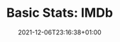 ---
layout: about
title: "Basic Stats: IMDb"
date: 2021-12-06T23:16:38+01:00
draft: false

about:
  enable : true
  image : "images/all_jump.gif"
  title : "Basic Statistics IMDb"
  content : The IMDb dataset consists of **188** entries and 12 columns, resulting in a total of 17.8 KB of data. Let's further investigate the data. 




  funfacts:
  # funfacts loop
  - icon : "fas fa-star-half-alt" #https://fontawesome.com/v5.15/icons
    name : "Average IMDb Rating"
    count : "8.2"

  # funfacts loop
  - icon : "fas fa-users" #https://fontawesome.com/v5.15/icons
    name : "Average Viewrship"
    count : "7250000"

  # funfacts loop
  - icon : "fas fa-smile-beam" #https://fontawesome.com/v5.15/icons
    name : "The most watched episode"
    count : "2291000"

  # funfacts loop
  - icon : "fas fa-sad-cry" #https://fontawesome.com/v5.15/icons
    name : "Least watched episode"
    count : "3250000"

  # funfacts loop
  - icon : "fas fa-chart-line" #https://fontawesome.com/v5.15/icons
    name : "Top IMDb Rated Episode"
    count : "9.8"

  # funfacts loop
  - icon : "fas fa-heart-broken" #https://fontawesome.com/v5.15/icons
    name : "Least IMDb Rated Episode"
    count : "6.4"



---